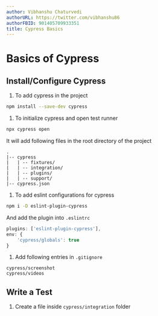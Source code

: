 ```yaml
---
author: Vibhanshu Chaturvedi
authorURL: https://twitter.com/vibhanshu86
authorFBID: 901405709933351
title: Cypress Basics
---
```


# Basics of Cypress

## Install/Configure Cypress

1. To add cypress in the project

``` bash
npm install --save-dev cypress
```

1. To initialize cypress and open test runner

``` bash
npx cypress open
```

It will add following files in the root directory of the project

    .
    |-- cypress
    |   | -- fixtures/
    |   | -- integration/
    |   | -- plugins/
    |   | -- support/
    |-- cypress.json

1. To add eslint configurations for cypress

``` bash
npm i -D eslint-plugin-cypress
```

And add the plugin into `.eslintrc`

``` javascript
plugins: ['eslint-plugin-cypress'],
env: {
    'cypress/globals': true
}
```

1. Add following entries in `.gitignore`

``` text
cypress/screenshot
cypress/videos
```

## Write a Test

1. Create a file inside `cypress/integration` folder
